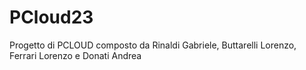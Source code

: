 # PCloud23
Progetto di PCLOUD composto da Rinaldi Gabriele, Buttarelli Lorenzo, Ferrari Lorenzo e Donati Andrea
